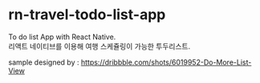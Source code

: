 # rn-travel-todo-list-app

To do list App with React Native.   
리액트 네이티브를 이용해 여행 스케쥴링이 가능한 투두리스트.    
    
sample designed by : https://dribbble.com/shots/6019952-Do-More-List-View
